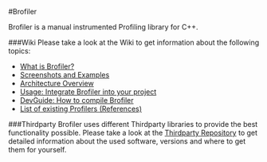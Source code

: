 #Brofiler

Brofiler is a manual instrumented Profiling library for C++.

###Wiki
Please take a look at the Wiki to get information about the following topics:

* [What is Brofiler?](https://github.com/monsdar/Brofiler/wiki/What-is-Brofiler%3F)
* [Screenshots and Examples](https://github.com/monsdar/Brofiler/wiki/Screenshots-and-Examples)
* [Architecture Overview](https://github.com/monsdar/Brofiler/wiki/Architecture-Overview)
* [Usage: Integrate Brofiler into your project](https://github.com/monsdar/Brofiler/wiki/Usage:-Integrate-Brofiler-into-your-project)
* [DevGuide: How to compile Brofiler](https://github.com/monsdar/Brofiler/wiki/DevGuide:-How-to-compile-Brofiler)
* [List of existing Profilers (References)](https://github.com/monsdar/Brofiler/wiki/List-of-existing-Profilers-(References))

###Thirdparty
Brofiler uses different Thirdparty libraries to provide the best functionality possible. Please take a look at the [Thirdparty Repository](https://github.com/monsdar/Brofiler-Thirdparty-vc120) to get detailed information about the used software, versions and where to get them for yourself.
